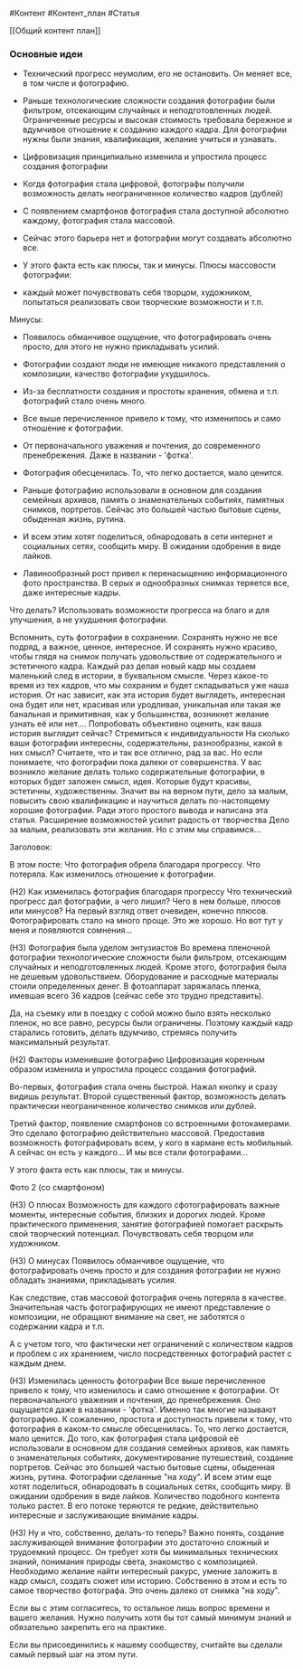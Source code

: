 #Контент #Контент_план #Статья 

[[Общий контент план]]
### Основные идеи

- Технический прогресс неумолим, его не остановить. Он меняет все, в том числе и фотографию.
- Раньше технологические сложности создания фотографии были фильтром, отсекающим случайных и неподготовленных людей.  Ограниченные ресурсы и высокая стоимость требовала бережное и вдумчивое отношение к созданию каждого кадра. Для фотографии нужны были знания, квалификация, желание учиться и узнавать.
- Цифровизация принципиально изменила и упростила процесс создания фотографии
- Когда фотография стала цифровой, фотографы получили возможность делать неограниченное количество кадров (дублей)
- С появлением смартфонов фотография стала доступной абсолютно каждому, фотография стала массовой.

- Сейчас этого барьера нет и фотографии могут создавать абсолютно все.

- У этого факта есть как плюсы, так и минусы.
Плюсы массовости фотографии: 
- каждый может почувствовать себя творцом, художником, попытаться реализовать свои творческие возможности и т.п. 

Минусы:
- Появилось обманчивое ощущение, что фотографировать очень просто, для этого не нужно прикладывать усилий.
- Фотографии создают люди не имеющие никакого представления о композиции, качество фотографии ухудшилось.
- Из-за бесплатности создания и простоты хранения, обмена и т.п. фотографий стало очень много.

- Все выше перечисленное привело к тому, что изменилось и само отношение к фотографии. 
- От первоначального уважения и почтения, до современного пренебрежения. Даже в названии - 'фотка'.
-  Фотография обесценилась. То, что легко достается, мало ценится. 
- Раньше фотографию использовали в основном для создания семейных архивов, память о знаменательных событиях, памятных снимков, портретов. Сейчас это большей частью бытовые сцены, обыденная жизнь, рутина. 
- И всем этим хотят поделиться, обнародовать в сети интернет и социальных сетях, сообщить миру. В ожидании одобрения в виде лайков.
- Лавинообразный рост привел к перенасыщению информационного фото пространства. В серых и однообразных снимках теряется все, даже интересные кадры.


Что делать? 
Использовать возможности прогресса на благо и для улучшения, а не ухудшения фотографии.

Вспомнить, суть фотографии в сохранении. 
Сохранять нужно не все подряд, а важное, ценное, интересное. И сохранять нужно красиво, чтобы глядя на снимок получать удовольствие от содержательного и эстетичного кадра.
Каждый раз делая новый кадр мы создаем маленький след в истории, в буквальном смысле. Через какое-то время из тех кадров, что мы сохраним и будет складываться уже наша история. От нас зависит, как эта история будет выглядеть, интересная она будет или нет, красивая или уродливая, уникальная или такая же банальная и примитивная, как у большинства, возникнет желание узнать её или нет....
Попробовать объективно оценить, как ваша история выглядит сейчас? 
Стремиться к индивидуальности
На сколько ваши фотографии интересны, содержательны, разнообразны, какой в них смысл? 
Считаете, что и так все отлично, рад за вас.
Но если понимаете, что фотографии пока далеки от совершенства. У вас возникло желание делать только содержательные фотографии, в которых будет заложен смысл, идея. Которые будут красивы, эстетичны, художественны.
Значит вы на верном пути, дело за малым, повысить свою квалификацию и научиться делать по-настоящему хорошие фотографии.
Ради этого простого вывода и написана эта статья.
Расширение возможностей усилит радость от творчества
Дело за малым, реализовать эти желания. Но с этим мы справимся...


Заголовок: 

В этом посте:
Что фотография обрела благодаря прогрессу.
Что потеряла.
Как изменилось отношение к фотографии.

(Н2) Как изменилась фотография благодаря прогрессу
Что технический прогресс дал фотографии, а чего лишил? Чего в нем больше, плюсов или минусов? На первый взгляд ответ очевиден, конечно плюсов. Фотографировать стало на много проще. Это же хорошо.
Но вот тут у меня и появляются сомнения... 

(Н3) Фотография была уделом энтузиастов
Во времена пленочной фотографии технологические сложности были фильтром, отсекающим случайных и неподготовленных людей. Кроме этого, фотография была не дешевым удовольствием. Оборудование и расходные материалы стоили определенных денег. В фотоаппарат заряжалась пленка, имевшая всего 36 кадров (сейчас себе это трудно представить). 

Да, на съемку или в поездку с собой можно было взять несколько пленок, но все равно, ресурсы были ограничены. Поэтому каждый кадр старались готовить, делать вдумчиво, стремясь получить максимальный результат.

(Н2) Факторы изменившие фотографию
Цифровизация коренным образом изменила и упростила процесс создания фотографий. 

Во-первых, фотография стала очень быстрой. Нажал кнопку и сразу видишь результат.
Второй существенный фактор, возможность делать практически неограниченное количество снимков или дублей.

Третий фактор, появление смартфонов со встроенными фотокамерами. Это сделало фотографию действительно массовой. Предоставив возможность фотографировать всем, у кого в кармане есть мобильный. А сейчас он есть у каждого... И мы все стали фотографами...

У этого факта есть как плюсы, так и минусы.

Фото 2 (со смартфоном)

(Н3) О плюсах
Возможность для каждого сфотографировать важные моменты, интересные события, близких и дорогих людей.
Кроме практического применения, занятие фотографией помогает раскрыть свой творческий потенциал. Почувствовать себя творцом или художником. 

(Н3) О минусах
Появилось обманчивое ощущение, что фотографировать очень просто и для создания фотографии не нужно обладать знаниями, прикладывать усилия.

Как следствие, став массовой фотография очень потеряла в качестве. Значительная часть фотографирующих не имеют представление о композиции, не обращают внимание на свет, не заботятся о содержании кадра и т.п.

А с учетом того, что фактически нет ограничений с количеством кадров и проблем с их хранением, число посредственных фотографий растет с каждым днем.

(Н3) Изменилась ценность фотографии
Все выше перечисленное привело к тому, что изменилось и само отношение к фотографии. 
От первоначального уважения и почтения, до пренебрежения. Оно ощущается даже в названии - 'фотка'. Именно так многие называют фотографию.
К сожалению, простота и доступность привели к тому, что фотография в каком-то смысле обесценилась. То, что легко достается, мало ценится. 
До того, как фотография стала цифровой её использовали в основном для создания семейных архивов, как память о знаменательных событиях, документирование путешествий, создание портретов. 
Сейчас это большей частью бытовые сцены, обыденная жизнь, рутина. Фотографии сделанные "на ходу". 
И всем этим еще хотят поделиться, обнародовать в социальных сетях, сообщить миру. В ожидании одобрения в виде лайков.
Количество подобного контента только растет. В его потоке теряются те редкие, действительно интересные и заслуживающие внимание кадры.

(Н3) Ну и что, собственно, делать-то теперь?
Важно понять, создание заслуживающей внимание фотографии это достаточно сложный и трудоемкий процесс.
Он требует хотя бы минимальных технических знаний, понимания природы света, знакомство с композицией. 
Необходимо желание найти интересный ракурс, умение заложить в кадр смысл, создать сюжет или историю. Собственно в этом и есть то самое творчество фотографа. Это очень далеко от снимка "на ходу".

Если вы с этим согласитесь, то остальное лишь вопрос времени и вашего желания.
Нужно получить хотя бы тот самый минимум знаний и обязательно закрепить его на практике.

Если вы присоединились к нашему сообществу, считайте вы сделали самый первый шаг на этом пути.